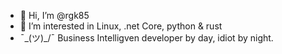 - 👋 Hi, I’m @rgk85
- 👀 I’m interested in Linux, .net Core, python & rust
- ¯\_(ツ)_/¯  Business Intelligven developer by day, idiot by night.

<!---
rgk85/rgk85 is a ✨ special ✨ repository because its `README.md` (this file) appears on your GitHub profile.
You can click the Preview link to take a look at your changes.
--->
